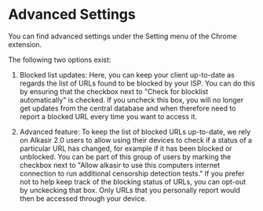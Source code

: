 # Advanced Settings

You can find advanced settings under the Setting menu of the Chrome extension.

The following two options exist:

1) Blocked list updates:
Here, you can keep your client up-to-date as regards the list of URLs found to be blocked by your ISP. You can do this by ensuring that the checkbox next to "Check for blocklist automatically" is checked. If you uncheck this box, you will no longer get updates from the central database and when therefore need to report a blocked URL every time you want to access it.

2) Advanced feature:
To keep the list of blocked URLs up-to-date, we rely on Alkasir 2.0 users to allow using their devices to check if a status of a particular URL has changed, for example if it has been blocked or unblocked. You can be part of this group of users by marking the checkbox next to "Allow alkasir to use this computers internet connection to run additional censorship detection tests." If you prefer not to help keep track of the blocking status of URLs, you can opt-out by unckecking that box. Only URLs that you personally report would then be accessed through your device.
